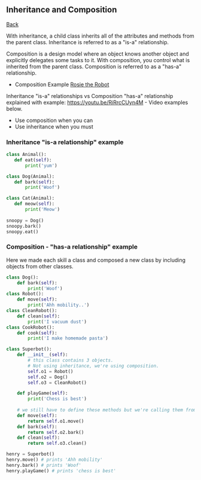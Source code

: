 ## Inheritance and Composition
<a href="python">Back</a>

With inheritance, a child class inherits all of the attributes and methods from the parent class. Inheritance is referred to as a "is-a" relationship.

Composition is a design model where an object knows another object and explicitly delegates some tasks to it. With composition, you control what is inherited from the parent class. Composition is referred to as a "has-a" relationship.

- Composition Example <a href="https://trinket.io/python/4bf9efdc84?showInstructions=true" target="_blank">Rosie the Robot</a>

Inheritance "is-a" relationships vs Composition "has-a" relationship explained with example: https://youtu.be/RiRrcCUyn4M - Video examples below.

- Use composition when you can
- Use inheritance when you must

### Inheritance "is-a relationship" example
 ```python
class Animal():
    def eat(self):
        print('yum')

class Dog(Animal):
    def bark(self):
        print('Woof')

class Cat(Animal):
    def meow(self):
        print('Meow')
    
snoopy = Dog()
snoopy.bark()
snoopy.eat()
```

### Composition - "has-a relationship" example
Here we made each skill a class and composed a new class by including objects from other classes.

```python
class Dog():
    def bark(self):
        print('Woof')
class Robot():
    def move(self):
        print('Ahh mobility..')
class CleanRobot():
    def clean(self):
        print('I vacuum dust')
class CookRobot():
    def cook(self):
        print('I make homemade pasta')

class Superbot():
    def __init__(self):
        # this class contains 3 objects.
        # Not using inheritance, we're using composition.
        self.o1 = Robot()
        self.o2 = Dog()
        self.o3 = CleanRobot()

    def playGame(self):
        print('Chess is best')
    
    # we still have to define these methods but we're calling them from the classes
    def move(self):
        return self.o1.move() 
    def bark(self):
        return self.o2.bark()
    def clean(self):
        return self.o3.clean()

henry = Superbot()
henry.move() # prints 'Ahh mobility'
henry.bark() # prints 'Woof'
henry.playGame() # prints 'chess is best'
```